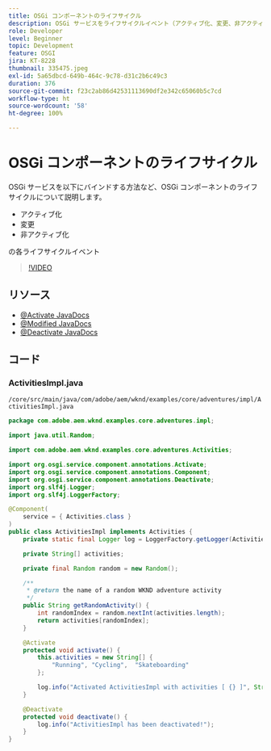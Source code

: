 ```yaml
---
title: OSGi コンポーネントのライフサイクル
description: OSGi サービスをライフサイクルイベント（アクティブ化、変更、非アクティブ化）にバインドする方法など、OSGi コンポーネントのライフサイクルについて説明します。
role: Developer
level: Beginner
topic: Development
feature: OSGI
jira: KT-8228
thumbnail: 335475.jpeg
exl-id: 5a65dbcd-649b-464c-9c78-d31c2b6c49c3
duration: 376
source-git-commit: f23c2ab86d42531113690df2e342c65060b5c7cd
workflow-type: ht
source-wordcount: '58'
ht-degree: 100%

---
```


# OSGi コンポーネントのライフサイクル

OSGi サービスを以下にバインドする方法など、OSGi コンポーネントのライフサイクルについて説明します。

+ アクティブ化
+ 変更
+ 非アクティブ化

の各ライフサイクルイベント

>[!VIDEO](https://video.tv.adobe.com/v/335475?quality=12&learn=on)

## リソース

+ [@Activate JavaDocs](https://javadoc.io/static/com.adobe.aem/aem-sdk-api/2021.7.5658.20210723T140305Z-210600/org/osgi/service/component/annotations/Activate.html)
+ [@Modified JavaDocs](https://javadoc.io/static/com.adobe.aem/aem-sdk-api/2021.7.5658.20210723T140305Z-210600/org/osgi/service/component/annotations/Modified.html)
+ [@Deactivate JavaDocs](https://javadoc.io/static/com.adobe.aem/aem-sdk-api/2021.7.5658.20210723T140305Z-210600/org/osgi/service/component/annotations/Deactivate.html)

## コード

### ActivitiesImpl.java

`/core/src/main/java/com/adobe/aem/wknd/examples/core/adventures/impl/ActivitiesImpl.java`

```java
package com.adobe.aem.wknd.examples.core.adventures.impl;

import java.util.Random;

import com.adobe.aem.wknd.examples.core.adventures.Activities;

import org.osgi.service.component.annotations.Activate;
import org.osgi.service.component.annotations.Component;
import org.osgi.service.component.annotations.Deactivate;
import org.slf4j.Logger;
import org.slf4j.LoggerFactory;

@Component(
    service = { Activities.class }
)
public class ActivitiesImpl implements Activities {
    private static final Logger log = LoggerFactory.getLogger(ActivitiesImpl.class);

    private String[] activities;

    private final Random random = new Random();

    /**
     * @return the name of a random WKND adventure activity
     */
    public String getRandomActivity() {
        int randomIndex = random.nextInt(activities.length);
        return activities[randomIndex];
    }    

    @Activate
    protected void activate() {
        this.activities = new String[] { 
            "Running", "Cycling",  "Skateboarding"
        };

        log.info("Activated ActivitiesImpl with activities [ {} ]", String.join(", ", this.activities));
    }

    @Deactivate
    protected void deactivate() {
        log.info("ActivitiesImpl has been deactivated!");
    }
}
```
